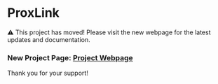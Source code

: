 # ProxLink

⚠️ This project has moved! Please visit the new webpage for the latest updates and documentation.

### **New Project Page:** [Project Webpage](https://proxlink.pages.dev/)

Thank you for your support!